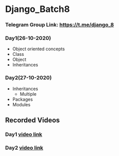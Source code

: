 # Django_Batch8

### Telegram Group Link: https://t.me/django_8

### Day1(26-10-2020) 
- Object oriented concepts
- Class
- Object
- Inheritances

### Day2(27-10-2020)
- Inheritances
  - Multiple
- Packages
- Modules


## Recorded Videos
### Day1 [video link](https://transcripts.gotomeeting.com/#/s/c5195e4f17c198aec4fcaf06b7a18889efc6ee9312b5be07618574d5b369eb4a)
### Day2 [video link](https://transcripts.gotomeeting.com/#/s/9db94630fee43f4eb5ddeb1a7c32f1ab3efae01da8bb1058f135a09b3f35d124)

